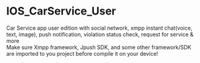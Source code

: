 # IOS_CarService_User
Car Service app user edition with social network, xmpp instant chat(voice, text, image), push notification, violation status check, request for service &amp; more
<br/>Make sure Xmpp framework, Jpush SDK, and some other framework/SDK are imported to you project before compile it on your device!
